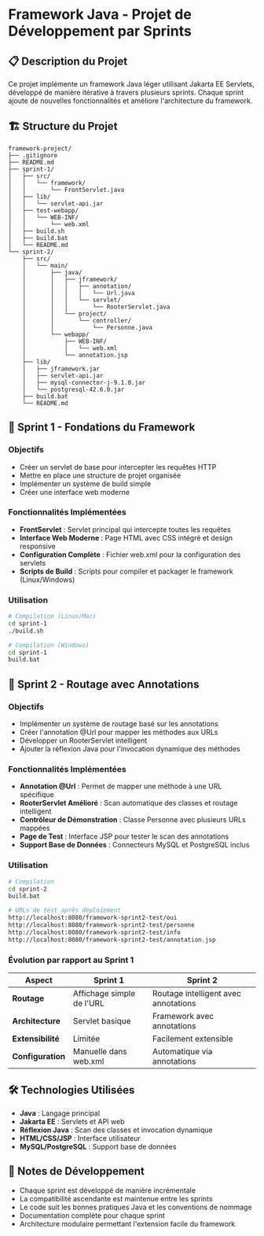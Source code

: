 # Framework Java - Projet de Développement par Sprints

## 📋 Description du Projet

Ce projet implémente un framework Java léger utilisant Jakarta EE Servlets, développé de manière itérative à travers plusieurs sprints. Chaque sprint ajoute de nouvelles fonctionnalités et améliore l'architecture du framework.

## 🏗️ Structure du Projet

```
framework-project/
├── .gitignore
├── README.md
├── sprint-1/
│   ├── src/
│   │   └── framework/
│   │       └── FrontServlet.java
│   ├── lib/
│   │   └── servlet-api.jar
│   ├── test-webapp/
│   │   └── WEB-INF/
│   │       └── web.xml
│   ├── build.sh
│   ├── build.bat
│   └── README.md
└── sprint-2/
    ├── src/
    │   └── main/
    │       ├── java/
    │       │   ├── jframework/
    │       │   │   ├── annotation/
    │       │   │   │   └── Url.java
    │       │   │   └── servlet/
    │       │   │       └── RooterServlet.java
    │       │   └── project/
    │       │       └── controller/
    │       │           └── Personne.java
    │       └── webapp/
    │           ├── WEB-INF/
    │           │   └── web.xml
    │           └── annotation.jsp
    ├── lib/
    │   ├── jframework.jar
    │   ├── servlet-api.jar
    │   ├── mysql-connector-j-9.1.0.jar
    │   └── postgresql-42.6.0.jar
    ├── build.bat
    └── README.md
```

## 🚀 Sprint 1 - Fondations du Framework

### Objectifs
- Créer un servlet de base pour intercepter les requêtes HTTP
- Mettre en place une structure de projet organisée
- Implémenter un système de build simple
- Créer une interface web moderne

### Fonctionnalités Implémentées
- **FrontServlet** : Servlet principal qui intercepte toutes les requêtes
- **Interface Web Moderne** : Page HTML avec CSS intégré et design responsive
- **Configuration Complète** : Fichier web.xml pour la configuration des servlets
- **Scripts de Build** : Scripts pour compiler et packager le framework (Linux/Windows)

### Utilisation
```bash
# Compilation (Linux/Mac)
cd sprint-1
./build.sh

# Compilation (Windows)
cd sprint-1
build.bat
```

## 🎯 Sprint 2 - Routage avec Annotations

### Objectifs
- Implémenter un système de routage basé sur les annotations
- Créer l'annotation @Url pour mapper les méthodes aux URLs
- Développer un RooterServlet intelligent
- Ajouter la réflexion Java pour l'invocation dynamique des méthodes

### Fonctionnalités Implémentées
- **Annotation @Url** : Permet de mapper une méthode à une URL spécifique
- **RooterServlet Amélioré** : Scan automatique des classes et routage intelligent
- **Contrôleur de Démonstration** : Classe Personne avec plusieurs URLs mappées
- **Page de Test** : Interface JSP pour tester le scan des annotations
- **Support Base de Données** : Connecteurs MySQL et PostgreSQL inclus

### Utilisation
```bash
# Compilation
cd sprint-2
build.bat

# URLs de test après déploiement
http://localhost:8080/framework-sprint2-test/oui
http://localhost:8080/framework-sprint2-test/personne
http://localhost:8080/framework-sprint2-test/info
http://localhost:8080/framework-sprint2-test/annotation.jsp
```

### Évolution par rapport au Sprint 1
| Aspect | Sprint 1 | Sprint 2 |
|--------|----------|----------|
| **Routage** | Affichage simple de l'URL | Routage intelligent avec annotations |
| **Architecture** | Servlet basique | Framework avec annotations |
| **Extensibilité** | Limitée | Facilement extensible |
| **Configuration** | Manuelle dans web.xml | Automatique via annotations |


## 🛠️ Technologies Utilisées
- **Java** : Langage principal
- **Jakarta EE** : Servlets et API web
- **Réflexion Java** : Scan des classes et invocation dynamique
- **HTML/CSS/JSP** : Interface utilisateur
- **MySQL/PostgreSQL** : Support base de données

## 📝 Notes de Développement
- Chaque sprint est développé de manière incrémentale
- La compatibilité ascendante est maintenue entre les sprints
- Le code suit les bonnes pratiques Java et les conventions de nommage
- Documentation complète pour chaque sprint
- Architecture modulaire permettant l'extension facile du framework

